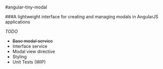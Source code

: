 #angular-tiny-modal

###A lightweight interface for creating and managing modals in AngularJS applications

*TODO*
* ~~Base modal service~~
* Interface service
* Modal view directive
* Styling
* Unit Tests (WIP)
